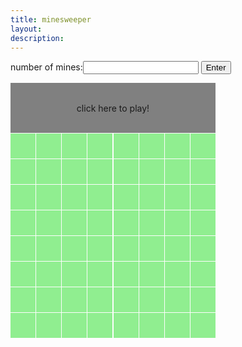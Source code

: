 ```yaml
---
title: minesweeper
layout: 
description: 
---
```

<!-- Style (CSS) implementation of the map. -->
<style>
/* class to create the map's container; uses CSS grid dsiplay to partition off buttons */
.map-container { 
    width: 500px; /* this width and height is specified for mobile devices by default */
    height: 500px;
    right: 50px;

    display: grid;
    grid-template-columns: repeat(8, 1fr); /* fr is a special unit; learn more here: https://css-tricks.com/introduction-fr-css-unit/  */
    grid-template-rows: repeat(8, 1fr);
    gap: 1px 1px;
}

/* 
    CSS allows programmers to use media queries to change the size of classes based on the size of the device.
    This allows us to make it so that our website looks good on both mobile and desktop. If the width of the
    device is big enough, then the map will take up more of the screen.
*/
@media (min-width: 100px) { 
    .map-container {
        width: 50px;
        height: 50px;
        left: 20px
    }
}

/* styling for the map buttons themselves */
.map-blankbutton {
    width: 40px;
    height: 40px;
    border-radius: 0px;
    background-color: #90EE90;
    border: 0px solid black;
    font-size: 1.5fem;

    display: flex;
    justify-content: center;
    align-items: center;

    /* grid display allows programmer to specify how much of the grid an element should take up; these buttons will take up 1 row and 1 column */
    grid-column: span 1;
    grid-row: span 1;

    /* allows for smooth transition of properties and the "animation" effect to appear on hover */
    transition: all 0s; 
}

.map-zerobutton {
    width: 40px;
    height: 40px;
    border-radius: 0px;
    background-color: #D2B48C;
    border: 0px solid black;
    font-size: 1.5fem;

    display: flex;
    justify-content: center;
    align-items: center;

    /* grid display allows programmer to specify how much of the grid an element should take up; these buttons will take up 1 row and 1 column */
    grid-column: span 1;
    grid-row: span 1;

    /* allows for smooth transition of properties and the "animation" effect to appear on hover */
    transition: all 0s; 
}

.map-minebutton {
    width: 40px;
    height: 40px;
    border-radius: 0px;
    background-color: #AA4A44;
    border: 0px solid black;
    font-size: 1.5fem;

    display: flex;
    justify-content: center;
    align-items: center;

    /* grid display allows programmer to specify how much of the grid an element should take up; these buttons will take up 1 row and 1 column */
    grid-column: span 1;
    grid-row: span 1;

    /* allows for smooth transition of properties and the "animation" effect to appear on hover */
    transition: all 0s; 
}

.map-numberbutton {
    width: 40px;
    height: 40px;
    border-radius: 0px;
    background-color: #D2B48C;
    border: 0px solid black;
    font-size: 1.5fem;

    display: flex;
    justify-content: center;
    align-items: center;

    /* grid display allows programmer to specify how much of the grid an element should take up; these buttons will take up 1 row and 1 column */
    grid-column: span 1;
    grid-row: span 1;

    /* allows for smooth transition of properties and the "animation" effect to appear on hover */
    transition: all 0s; 
}

.map-longbutton {
    width: 328px;
    height: 80px;
    border-radius: 0px;
    background-color: #808080;
    border: 0px solid black;
    font-size: 1.5fem;

    display: flex;
    justify-content: center;
    align-items: center;

    /* grid display allows programmer to specify how much of the grid an element should take up; these buttons will take up 1 row and 1 column */
    grid-column: span 8;
    grid-row: span 2;

    /* allows for smooth transition of properties and the "animation" effect to appear on hover */
    transition: all 0s; 
}

/* darkens the background color on hover to create a selecting effect */
.map-blankbutton:hover {
    background-color: #373737;
}
.map-longbutton:hover {
    background-color: #373737;
}
</style>


<!-- HTML implementation of the map. 
    CSS sets 4 buttons (map-blankbutton) to a row
    All buttons have onclick JavaScript action
    All actions result in map-output.innerHTML change
-->
number of mines:<input type="text" id="button" value="">
    <button type="button" onclick="enter()">Enter</button>
<div class="map-container">
    <div class="map-longbutton" id="reset" onclick="initialize()">click here to play!</div>
    <!--row 1-->
    <div class="map-blankbutton" id="b18"></div>
    <div class="map-blankbutton" id="b28"></div>
    <div class="map-blankbutton" id="b38"></div>
    <div class="map-blankbutton" id="b48"></div>
    <div class="map-blankbutton" id="b58"></div>
    <div class="map-blankbutton" id="b68"></div>
    <div class="map-blankbutton" id="b78"></div>
    <div class="map-blankbutton" id="b88"></div>
    <!--row 2-->
    <div class="map-blankbutton" id="b17"></div>
    <div class="map-blankbutton" id="b27"></div>
    <div class="map-blankbutton" id="b37"></div>
    <div class="map-blankbutton" id="b47"></div>
    <div class="map-blankbutton" id="b57"></div>
    <div class="map-blankbutton" id="b67"></div>
    <div class="map-blankbutton" id="b77"></div>
    <div class="map-blankbutton" id="b87"></div>
    <!--row 3-->
    <div class="map-blankbutton" id="b16"></div>
    <div class="map-blankbutton" id="b26"></div>
    <div class="map-blankbutton" id="b36"></div>
    <div class="map-blankbutton" id="b46"></div>
    <div class="map-blankbutton" id="b56"></div>
    <div class="map-blankbutton" id="b66"></div>
    <div class="map-blankbutton" id="b76"></div>
    <div class="map-blankbutton" id="b86"></div>
    <!--row 4-->
    <div class="map-blankbutton" id="b15"></div>
    <div class="map-blankbutton" id="b25"></div>
    <div class="map-blankbutton" id="b35"></div>
    <div class="map-blankbutton" id="b45"></div>
    <div class="map-blankbutton" id="b55"></div>
    <div class="map-blankbutton" id="b65"></div>
    <div class="map-blankbutton" id="b75"></div>
    <div class="map-blankbutton" id="b85"></div>
    <!--row 5-->
    <div class="map-blankbutton" id="b14"></div>
    <div class="map-blankbutton" id="b24"></div>
    <div class="map-blankbutton" id="b34"></div>
    <div class="map-blankbutton" id="b44"></div>
    <div class="map-blankbutton" id="b54"></div>
    <div class="map-blankbutton" id="b64"></div>
    <div class="map-blankbutton" id="b74"></div>
    <div class="map-blankbutton" id="b84"></div>
    <!--row 6-->
    <div class="map-blankbutton" id="b13"></div>
    <div class="map-blankbutton" id="b23"></div>
    <div class="map-blankbutton" id="b33"></div>
    <div class="map-blankbutton" id="b43"></div>
    <div class="map-blankbutton" id="b53"></div>
    <div class="map-blankbutton" id="b63"></div>
    <div class="map-blankbutton" id="b73"></div>
    <div class="map-blankbutton" id="b83"></div>
    <!--row 7-->
    <div class="map-blankbutton" id="b12"></div>
    <div class="map-blankbutton" id="b22"></div>
    <div class="map-blankbutton" id="b32"></div>
    <div class="map-blankbutton" id="b42"></div>
    <div class="map-blankbutton" id="b52"></div>
    <div class="map-blankbutton" id="b62"></div>
    <div class="map-blankbutton" id="b72"></div>
    <div class="map-blankbutton" id="b82"></div>
    <!--row 8-->
    <div class="map-blankbutton" id="b11"></div>
    <div class="map-blankbutton" id="b21"></div>
    <div class="map-blankbutton" id="b31"></div>
    <div class="map-blankbutton" id="b41"></div>
    <div class="map-blankbutton" id="b51"></div>
    <div class="map-blankbutton" id="b61"></div>
    <div class="map-blankbutton" id="b71"></div>
    <div class="map-blankbutton" id="b81"></div>
</div>


<!-- JavaScript (JS) implementation of the map(backend) -->
<script>
//user input
numines = null
function enter() {
    input = document.getElementById("button").value
    if (input > 0) {
        numines = input
    }
}
// timer code
starttime = null
finaltime = null
min = 00
sec = 00
hsec = 00
function updatetime() {
    time = Math.floor((finaltime - starttime) / 10)
    min = Math.floor(time / 6000)
    if (min < 10) {
        min = "0" + String(min)
    }
    else {
        min = String(min)
    }
    time = time % 6000
    sec = Math.floor(time / 100)
    if (sec < 10) {
        sec = "0" + String(sec)
    }
    else {
        sec = String(sec)
    }
    time = time % 100
    hsec = time
    if (hsec < 10) {
        hsec = "0" + String(hsec)
    }
    else {
        hsec = String(hsec)
    }
    
    document.getElementById("reset").innerHTML = "congratulations! you won with a time of " + min + ":" + sec + "." + hsec + "! click here to reset." 
}

// minesweeper code
winstatus = null
mines = { // object storing ids and number of surrounding mines
    cord: {

    }
}
nums = [] // all possible ids
mids = [] // ids of mines

function addcords() {
    for (let i = 11; i < 90; i++) {
        if (String(i)[0] != "9" && String(i)[0] != "0") {
            if (String(i)[1] != "9" && String(i)[1] != "0") {
                mines.cord[i] = {"ms" : 0}
                nums.push(i)
            }
        }
    }
}
function placemines() { // adds ms value "9" in object
    while (mids.length < numines) { // place 10 mines
        r = Math.floor(Math.random() * 64)
        if (mines.cord[nums[r]]["ms"] == 0) { //avoid repeat mines
            mines.cord[nums[r]]["ms"] = 9
            mids.push(nums[r])
        }
    }
}
function calcmines() { // updates all other ms values in object
    dvals = [-11, -10, -9, -1, 1, 9, 10, 11]
    for (let i = 0; i < mids.length; i++) { //each mine
        for (let j = 0; j < dvals.length; j++) { //each difference value
            try { //in case coordinate does not exist
                mines.cord[mids[i] + dvals[j]]["ms"] += 1
                if (mines.cord[mids[i] + dvals[j]]["ms"] > 9){
                    mines.cord[mids[i] + dvals[j]]["ms"] -= 1
                }
            }
            catch(err) {
            }
        }
    }
}
function play() { // button functions and class
    if (numines == null) {
        return
    }
    for (let i = 0; i < nums.length; i++) {
        cord = String(nums[i])
        bname = document.getElementById("b" + cord)
        bname.className = "map-blankbutton"
        if (mines.cord[nums[i]]["ms"] == 0) {
            bname.className = "map-zerobutton"
        }
        else if (mines.cord[nums[i]]["ms"] == 9) {
            bname.addEventListener("click", mine.bind(null, cord))
        }
        else {
            bname.addEventListener("click", number.bind(null, cord)) //null is for specific button, cord is parameter in "number" function
        }
    }
    document.getElementById("reset").innerHTML = "" 
    document.getElementById("reset").onclick = null
    inprogress = true
    starttime = Date.now()
}
function number(cord) { // reveal number
    if (winstatus != null) {
        return
    }
    bname = document.getElementById("b" + String(cord))
    bname.className = "map-numberbutton"
    bname.innerHTML = String(mines.cord[String(cord)]["ms"])
    checkwin()
}
function mine() { // game over
    if (winstatus == true) {
        return
    }
    inprogress = false
    winstatus = false
    for (let i = 0; i < nums.length; i++) {
        cord = String(nums[i])
        bname = document.getElementById("b" + cord)
        if (mines.cord[nums[i]]["ms"] == 0) {
            bname.className = "map-zerobutton"
        }
        else if (mines.cord[nums[i]]["ms"] == 9) {
            bname.className = "map-minebutton"
        }
        else {
            bname.className = "map-numberbutton"
            bname.innerHTML = String(mines.cord[String(cord)]["ms"])
        }
    }
    bname = document.getElementById("reset")
    bname.innerHTML = "you lost! click here to reset."
    bname.addEventListener("click", function () {
        window.location.reload()
    })
}
function checkwin() {
    if (winstatus == false) {
        return
    }
    for (let i = 0; i < nums.length; i++) {
        cord = String(nums[i])
        bname = document.getElementById("b" + cord)
        if (mines.cord[nums[i]]["ms"] > 0 && mines.cord[nums[i]]["ms"] < 9) {
            if (bname.className == "map-blankbutton") {
                return
            }
        }
    }
    winstatus = true
    win()
}
function win() {
    for (let i = 0; i < nums.length; i++) {
        cord = String(nums[i])
        bname = document.getElementById("b" + cord)
        if (mines.cord[nums[i]]["ms"] == 9) {
            bname.className = "map-minebutton"
        }
        else {
            bname.className = "map-blankbutton"
            bname.addEventListener("click", null)
            bname.innerHTML = "🌸"
        }
    }
    bname = document.getElementById("reset")
    bname.addEventListener("click", function () {
        window.location.reload()
    })
    finaltime = Date.now()
    updatetime()
}
function initialize() {
    addcords()
    placemines()
    calcmines()
    play()
     
}
</script>